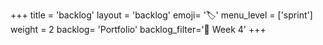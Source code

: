 +++
title = 'backlog'
layout = 'backlog'
emoji= '🏷️'
menu_level = ['sprint']
weight = 2
backlog= 'Portfolio'
backlog_filter='📅 Week 4'
+++
